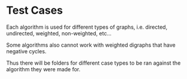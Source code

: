 # Test Cases

Each algorithm is used for different types of graphs, i.e. directed, undirected, weighted, non-weighted, etc...

Some algorithms also cannot work with weighted digraphs that have negative cycles.

Thus there will be folders for different case types to be ran against the algorithm they were made for.